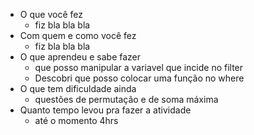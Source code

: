 - O que você fez
    - fiz bla bla bla
- Com quem e como você fez
    - fiz bla bla bla
- O que aprendeu e sabe fazer
    - que posso manipular a variavel que incide no filter
    - Descobri que posso colocar uma função no where
- O que tem dificuldade ainda
    - questões de permutação e de soma máxima
- Quanto tempo levou pra fazer a atividade
    - até o momento 4hrs
